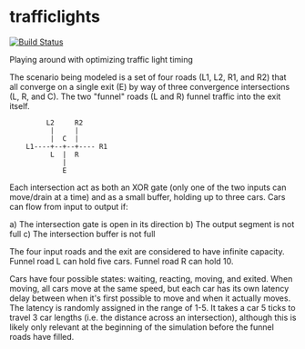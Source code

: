 # trafficlights

[![Build Status](https://travis-ci.org/hubrigant/trafficlights.svg?branch=master)](https://travis-ci.org/hubrigant/trafficlights)

Playing around with optimizing traffic light timing

The scenario being modeled is a set of four roads (L1, L2, R1, and R2) that all converge on a single exit (E) by way of three convergence intersections (L, R, and C). The two "funnel" roads (L and R) funnel traffic into the exit itself.

```
         L2     R2
          |     |
          |  C  |
    L1----+--+--+---- R1
          L  |  R
             |
             E
```
Each intersection act as both an XOR gate (only one of the two inputs can move/drain at a time) and as a small buffer, holding up to three cars. Cars can flow from input to output if:

a) The intersection gate is open in its direction
b) The output segment is not full
c) The intersection buffer is not full

The four input roads and the exit are considered to have infinite capacity. Funnel road L can hold five cars. Funnel road R can hold 10.

Cars have four possible states: waiting, reacting, moving, and exited. When moving, all cars move at the same speed, but each car has its own latency delay between when it's first possible to move and when it actually moves. The latency is randomly assigned in the range of 1-5. It takes a car 5 ticks to travel 3 car lengths (i.e. the distance across an intersection), although this is likely only relevant at the beginning of the simulation before the funnel roads have filled.
